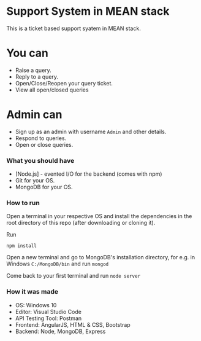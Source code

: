 # Support System in MEAN stack

This is a ticket based support syatem in MEAN stack.

# You can

  - Raise a query.
  - Reply to a query.
  - Open/Close/Reopen your query ticket.
  - View all open/closed queries


# Admin can
  - Sign up as an admin with username ``Admin`` and other details.
  - Respond to queries.
  - Open or close queries.


### What you should have

* [Node.js] - evented I/O for the backend (comes with npm)
* Git for your OS.
* MongoDB for your OS.


### How to run

Open a terminal in your respective OS and install the dependencies in the root directory of this repo (after downloading or cloning it).

Run

```npm install```

Open a new terminal and go to MongoDB's installation directory, for e.g. in Windows
```C:/MongoDB/bin``` and run ```mongod```

Come back to your first terminal and run ```node server```

### How it was made

- OS: Windows 10
- Editor: Visual Studio Code
- API Testing Tool: Postman
- Frontend: AngularJS, HTML & CSS, Bootstrap
- Backend: Node, MongoDB, Express